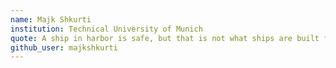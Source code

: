 ```yaml
---
name: Majk Shkurti
institution: Technical University of Munich
quote: A ship in harbor is safe, but that is not what ships are built for
github_user: majkshkurti
---
```

